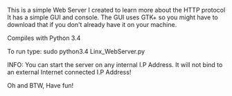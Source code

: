 This is a simple Web Server I created to learn more about the HTTP protocol
It has a simple GUI and console. The GUI uses GTK+ so you might have to download that if you don't already have it on your machine.

Compiles with Python 3.4

To run type: sudo python3.4 Linx_WebServer.py

INFO: You can start the server on any internal I.P Address. It will not bind to an external Internet connected I.P Address!

Oh and BTW, Have fun!
